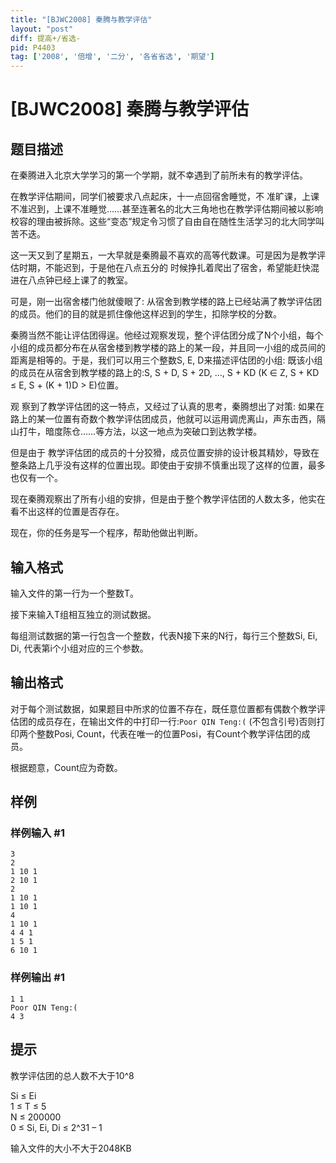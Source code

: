 ```yaml
---
title: "[BJWC2008] 秦腾与教学评估"
layout: "post"
diff: 提高+/省选-
pid: P4403
tag: ['2008', '倍增', '二分', '各省省选', '期望']
---
```

# [BJWC2008] 秦腾与教学评估
## 题目描述

在秦腾进入北京大学学习的第一个学期，就不幸遇到了前所未有的教学评估。

在教学评估期间，同学们被要求八点起床，十一点回宿舍睡觉，不 准旷课，上课不准迟到，上课不准睡觉……甚至连著名的北大三角地也在教学评估期间被以影响校容的理由被拆除。这些“变态”规定令习惯了自由自在随性生活学习的北大同学叫苦不迭。

这一天又到了星期五，一大早就是秦腾最不喜欢的高等代数课。可是因为是教学评估时期，不能迟到，于是他在八点五分的 时候挣扎着爬出了宿舍，希望能赶快混进在八点钟已经上课了的教室。

可是，刚一出宿舍楼门他就傻眼了: 从宿舍到教学楼的路上已经站满了教学评估团的成员。他们的目的就是抓住像他这样迟到的学生，扣除学校的分数。

秦腾当然不能让评估团得逞。他经过观察发现，整个评估团分成了N个小组，每个小组的成员都分布在从宿舍楼到教学楼的路上的某一段，并且同一小组的成员间的距离是相等的。于是，我们可以用三个整数S,
 E, D来描述评估团的小组: 既该小组的成员在从宿舍到教学楼的路上的:S, S + D, S + 2D, …, S + KD (K ∈ Z, S + KD ≤ E, S + (K + 1)D > E)位置。

观 察到了教学评估团的这一特点，又经过了认真的思考，秦腾想出了对策: 如果在路上的某一位置有奇数个教学评估团成员，他就可以运用调虎离山，声东击西，隔山打牛，暗度陈仓……等方法，以这一地点为突破口到达教学楼。

但是由于 教学评估团的成员的十分狡猾，成员位置安排的设计极其精妙，导致在整条路上几乎没有这样的位置出现。即使由于安排不慎重出现了这样的位置，最多也仅有一个。

现在秦腾观察出了所有小组的安排，但是由于整个教学评估团的人数太多，他实在看不出这样的位置是否存在。

现在，你的任务是写一个程序，帮助他做出判断。
## 输入格式

输入文件的第一行为一个整数T。

接下来输入T组相互独立的测试数据。

每组测试数据的第一行包含一个整数，代表N接下来的N行，每行三个整数Si, Ei, Di, 代表第i个小组对应的三个参数。
## 输出格式

对于每个测试数据，如果题目中所求的位置不存在，既任意位置都有偶数个教学评估团的成员存在，在输出文件的中打印一行:`Poor QIN Teng:(` (不包含引号)否则打印两个整数Posi, Count，代表在唯一的位置Posi，有Count个教学评估团的成员。

根据题意，Count应为奇数。
## 样例

### 样例输入 #1
```
3 
2 
1 10 1 
2 10 1 
2 
1 10 1 
1 10 1 
4 
1 10 1 
4 4 1 
1 5 1 
6 10 1 
```
### 样例输出 #1
```
1 1 
Poor QIN Teng:( 
4 3 
```
## 提示

教学评估团的总人数不大于10^8  

Si ≤ Ei  
1 ≤ T ≤ 5  
N ≤ 200000  
0 ≤ Si, Ei, Di ≤ 2^31 – 1  

输入文件的大小不大于2048KB 
